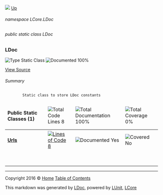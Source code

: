 ![](Content/LDoc-banner-small.png "")
[Up](docs/LDoc.md)

###### namespace LCore.LDoc

###### public static class LDoc

### LDoc

 ![Type Static Class](http://b.repl.ca/v1/Type-Static%20Class-blue.png "") ![Documented 100%](http://b.repl.ca/v1/Documented-100%25-brightgreen.png "")



[View Source](LDoc.cs#L)

###### Summary

            Static class to store LDoc constants
            

<table>
<thead><tr><td><h4>Public Static Classes <strong>(1)</strong></h4></td>
<td></td>
<td><img src="http://b.repl.ca/v1/Total%20Code%20Lines-8-blue.png" alt="Total Code Lines 8" /></td>
<td><img src="http://b.repl.ca/v1/Total%20Documentation-100%25-brightgreen.png" alt="Total Documentation 100%" /></td>
<td><img src="http://b.repl.ca/v1/Total%20Coverage-0%25-red.png" alt="Total Coverage 0%" /></td></tr></thead>
<tr><td><h4><strong><a href="docs/LDoc_Urls.md" alt="">Urls</a></strong></h4></td>
<td>   </td>
<td><a href="LDoc.cs#L12" alt=""><img src="http://b.repl.ca/v1/Lines%20of%20Code-8-blue.png" alt="Lines of Code 8" /></a></td>
<td><img src="http://b.repl.ca/v1/Documented-Yes-brightgreen.png" alt="Documented Yes" /></td>
<td><img src="http://b.repl.ca/v1/Covered-No-red.png" alt="Covered No" /></td></tr>
<tr><td align="Left" colspan="5"><h6></h6>
</td>
</tr>
<tr><td width="850px" colspan="5"></td></tr>
</table>




---

Copyright 2016 &copy; [Home](../README.md) [Table of Contents](../TableOfContents.md)

This markdown was generated by [LDoc](https://github.com/CodeSingularity/LDoc), powered by [LUnit](https://github.com/CodeSingularity/LUnit), [LCore](https://github.com/CodeSingularity/LCore)
